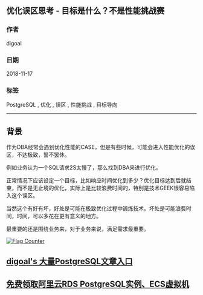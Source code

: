 ## 优化误区思考 - 目标是什么？不是性能挑战赛  
                                                                             
### 作者                                                                             
digoal                                                                             
                                                                             
### 日期                                                                             
2018-11-17                                                                         
                                                                             
### 标签                                                                             
PostgreSQL , 优化 , 误区 , 性能挑战 , 目标导向            
                                                                             
----                                                                             
                                                                             
## 背景   
  
作为DBA经常会遇到优化性能的CASE，但是有些时候，可能会进入性能优化的误区，不达极致，誓不罢休。  
  
例如业务认为一个SQL请求2S太慢了，那么找到DBA来进行优化。  
  
正常情况下应该设定一个目标，比如响应时间优化到多少？优化目标达到后就结束，而不是无止境的优化，实际上是比较浪费时间的，特别是技术GEEK很容易陷入这个误区。  
  
当然这个有好有坏，好处是可能在极致优化过程中锻炼技术。坏处是可能浪费时间，时间，可以多花在更有意义的地方。  
  
最重要的还是围绕业务来，对于业务来说，满足需求最重要。  
  
    
  
      
  
<a rel="nofollow" href="http://info.flagcounter.com/h9V1"  ><img src="http://s03.flagcounter.com/count/h9V1/bg_FFFFFF/txt_000000/border_CCCCCC/columns_2/maxflags_12/viewers_0/labels_0/pageviews_0/flags_0/"  alt="Flag Counter"  border="0"  ></a>  
  
  
## [digoal's 大量PostgreSQL文章入口](https://github.com/digoal/blog/blob/master/README.md "22709685feb7cab07d30f30387f0a9ae")
  
  
## [免费领取阿里云RDS PostgreSQL实例、ECS虚拟机](https://free.aliyun.com/ "57258f76c37864c6e6d23383d05714ea")
  
